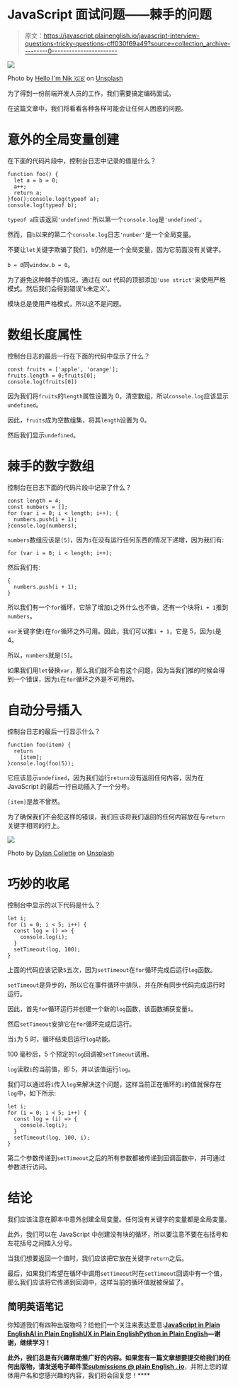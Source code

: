 # JavaScript 面试问题——棘手的问题

> 原文：<https://javascript.plainenglish.io/javascript-interview-questions-tricky-questions-cff030f69a49?source=collection_archive---------0----------------------->

![](img/e2cfb639889aa6654d52c315c699f091.png)

Photo by [Hello I'm Nik 🇬🇧](https://unsplash.com/@helloimnik?utm_source=medium&utm_medium=referral) on [Unsplash](https://unsplash.com?utm_source=medium&utm_medium=referral)

为了得到一份前端开发人员的工作，我们需要搞定编码面试。

在这篇文章中，我们将看看各种各样可能会让任何人困惑的问题。

# 意外的全局变量创建

在下面的代码片段中，控制台日志中记录的值是什么？

```
function foo() {
  let a = b = 0;
  a++;
  return a;
}foo();console.log(typeof a);
console.log(typeof b);
```

`typeof a`应该返回`'undefined'`所以第一个`console.log`是`'undefined'`。

然而，自`b`以来的第二个`console.log`日志`'number'`是一个全局变量。

不要让`let`关键字欺骗了我们，`b`仍然是一个全局变量，因为它前面没有关键字。

`b = 0`同`window.b = 0`。

为了避免这种棘手的情况，通过在 out 代码的顶部添加`'use strict'`来使用严格模式。然后我们会得到错误'`b`未定义'。

模块总是使用严格模式，所以这不是问题。

# 数组长度属性

控制台日志的最后一行在下面的代码中显示了什么？

```
const fruits = ['apple', 'orange'];
fruits.length = 0;fruits[0];
console.log(fruits[0])
```

因为我们将`fruits`的`length`属性设置为 0，清空数组，所以`console.log`应该显示`undefined`。

因此，`fruits`成为空数组集，将其`length`设置为 0。

然后我们显示`undefined`。

# 棘手的数字数组

控制台在日志下面的代码片段中记录了什么？

```
const length = 4;
const numbers = [];
for (var i = 0; i < length; i++); {
  numbers.push(i + 1);
}console.log(numbers);
```

`numbers`数组应该是`[5]`，因为`i`在没有运行任何东西的情况下递增，因为我们有:

```
for (var i = 0; i < length; i++);
```

然后我们有:

```
{
  numbers.push(i + 1);
}
```

所以我们有一个`for`循环，它除了增加`i`之外什么也不做，还有一个块将`i + 1`推到`numbers`。

`var`关键字使`i`在`for`循环之外可用。因此，我们可以推`i + 1`，它是 5，因为`i`是 4。

所以，`numbers`就是`[5]`。

如果我们用`let`替换`var`，那么我们就不会有这个问题，因为当我们推的时候会得到一个错误，因为`i`在`for`循环之外是不可用的。

# 自动分号插入

控制台日志的最后一行显示什么？

```
function foo(item) {
  return
    [item];
}console.log(foo(5));
```

它应该显示`undefined`，因为我们运行`return`没有返回任何内容，因为在 JavaScript 的最后一行自动插入了一个分号。

`[item]`是故不曾然。

为了确保我们不会犯这样的错误，我们应该将我们返回的任何内容放在与`return`关键字相同的行上。

![](img/3babe2ba72d4e81ec0abadf06f4b86af.png)

Photo by [Dylan Collette](https://unsplash.com/@dylanjohn?utm_source=medium&utm_medium=referral) on [Unsplash](https://unsplash.com?utm_source=medium&utm_medium=referral)

# 巧妙的收尾

控制台中显示的以下代码是什么？

```
let i;
for (i = 0; i < 5; i++) {
  const log = () => {
    console.log(i);
  }
  setTimeout(log, 100);
}
```

上面的代码应该记录`5`五次，因为`setTimeout`在`for`循环完成后运行`log`函数。

`setTimeout`是异步的，所以它在事件循环中排队，并在所有同步代码完成运行时运行。

因此，首先`for`循环运行并创建一个新的`log`函数，该函数捕获变量`i`。

然后`setTimeout`安排它在`for`循环完成后运行。

当`i`为 5 时，循环结束后运行`log`功能。

100 毫秒后，5 个预定的`log`回调被`setTimeout`调用。

`log`读取`i`的当前值，即 5，并以该值运行`log`。

我们可以通过将`i`传入`log`来解决这个问题，这样当前正在循环的`i`的值就保存在`log`中，如下所示:

```
let i;
for (i = 0; i < 5; i++) {
  const log = (i) => {
    console.log(i);
  }
  setTimeout(log, 100, i);
}
```

第二个参数传递到`setTimeout`之后的所有参数都被传递到回调函数中，并可通过参数进行访问。

# 结论

我们应该注意在脚本中意外创建全局变量。任何没有关键字的变量都是全局变量。

此外，我们可以在 JavaScript 中创建没有块的循环，所以要注意不要在右括号和左花括号之间插入分号。

当我们想要返回一个值时，我们应该把它放在关键字`return`之后。

最后，如果我们希望在循环中调用`setTimeout`时在`setTimeout`回调中有一个值，那么我们应该将它传递到回调中，这样当前的循环值就被保留了。

## 简明英语笔记

你知道我们有四种出版物吗？给他们一个关注来表达爱意:[**JavaScript in Plain English**](https://medium.com/javascript-in-plain-english)[**AI in Plain English**](https://medium.com/ai-in-plain-english)[**UX in Plain English**](https://medium.com/ux-in-plain-english)[**Python in Plain English**](https://medium.com/python-in-plain-english)**—谢谢，继续学习！**

**此外，我们总是有兴趣帮助推广好的内容。如果您有一篇文章想要提交给我们的任何出版物，请发送电子邮件至[**submissions @ plain English . io**](mailto:submissions@plainenglish.io)**，并附上您的媒体用户名和您感兴趣的内容，我们将会回复您！****